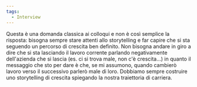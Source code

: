 ```yaml
---
tags:
  - Interview
---
```

Questa è una domanda classica ai colloqui e non è così semplice la risposta: bisogna sempre stare attenti allo storytelling e far capire che si sta seguendo un percorso di crescita ben definito.
Non bisogna andare in giro a dire che si sta lasciando il lavoro corrente parlando negativamente dell'azienda che si lascia (es. ci si trova male, non c'è crescita…) in quanto il messaggio che sto per dare è che, se mi assumono, quando cambierò lavoro verso il successivo parlerò male di loro.
Dobbiamo sempre costruire uno storytelling di crescita spiegando la nostra traiettoria di carriera.